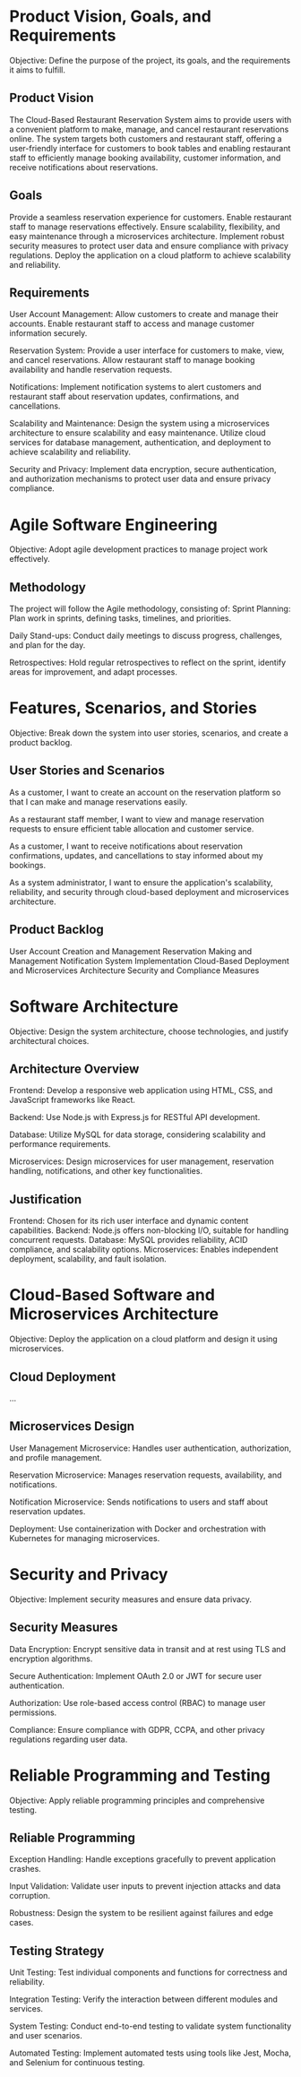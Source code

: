 # Product Vision, Goals, and Requirements

Objective: Define the purpose of the project, its goals, and the requirements it aims to fulfill.

## Product Vision

The Cloud-Based Restaurant Reservation System aims to provide users with a convenient platform to make, manage, and cancel restaurant reservations online. The system targets both customers and restaurant staff, offering a user-friendly interface for customers to book tables and enabling restaurant staff to efficiently manage booking availability, customer information, and receive notifications about reservations.


## Goals

Provide a seamless reservation experience for customers.
Enable restaurant staff to manage reservations effectively.
Ensure scalability, flexibility, and easy maintenance through a microservices architecture.
Implement robust security measures to protect user data and ensure compliance with privacy regulations.
Deploy the application on a cloud platform to achieve scalability and reliability.


## Requirements

User Account Management:
Allow customers to create and manage their accounts.
Enable restaurant staff to access and manage customer information securely.

Reservation System:
Provide a user interface for customers to make, view, and cancel reservations.
Allow restaurant staff to manage booking availability and handle reservation requests.

Notifications:
Implement notification systems to alert customers and restaurant staff about reservation updates, confirmations, and cancellations.

Scalability and Maintenance:
Design the system using a microservices architecture to ensure scalability and easy maintenance.
Utilize cloud services for database management, authentication, and deployment to achieve scalability and reliability.

Security and Privacy:
Implement data encryption, secure authentication, and authorization mechanisms to protect user data and ensure privacy compliance.


# Agile Software Engineering

Objective: Adopt agile development practices to manage project work effectively.

## Methodology

The project will follow the Agile methodology, consisting of:
Sprint Planning: Plan work in sprints, defining tasks, timelines, and priorities.

Daily Stand-ups: Conduct daily meetings to discuss progress, challenges, and plan for the day.

Retrospectives: Hold regular retrospectives to reflect on the sprint, identify areas for improvement, and adapt processes.


# Features, Scenarios, and Stories

Objective: Break down the system into user stories, scenarios, and create a product backlog.

## User Stories and Scenarios

As a customer, I want to create an account on the reservation platform so that I can make and manage reservations easily.

As a restaurant staff member, I want to view and manage reservation requests to ensure efficient table allocation and customer service.

As a customer, I want to receive notifications about reservation confirmations, updates, and cancellations to stay informed about my bookings.

As a system administrator, I want to ensure the application's scalability, reliability, and security through cloud-based deployment and microservices architecture.


## Product Backlog

User Account Creation and Management
Reservation Making and Management
Notification System Implementation
Cloud-Based Deployment and Microservices Architecture
Security and Compliance Measures


# Software Architecture

Objective: Design the system architecture, choose technologies, and justify architectural choices.

## Architecture Overview

Frontend: Develop a responsive web application using HTML, CSS, and JavaScript frameworks like React.

Backend: Use Node.js with Express.js for RESTful API development.

Database: Utilize MySQL for data storage, considering scalability and performance requirements.

Microservices: Design microservices for user management, reservation handling, notifications, and other key functionalities.


## Justification

Frontend: Chosen for its rich user interface and dynamic content capabilities.
Backend: Node.js offers non-blocking I/O, suitable for handling concurrent requests.
Database: MySQL provides reliability, ACID compliance, and scalability options.
Microservices: Enables independent deployment, scalability, and fault isolation.


# Cloud-Based Software and Microservices Architecture

Objective: Deploy the application on a cloud platform and design it using microservices.

## Cloud Deployment

...

## Microservices Design

User Management Microservice: Handles user authentication, authorization, and profile management.

Reservation Microservice: Manages reservation requests, availability, and notifications.

Notification Microservice: Sends notifications to users and staff about reservation updates.

Deployment: Use containerization with Docker and orchestration with Kubernetes for managing microservices.


# Security and Privacy

Objective: Implement security measures and ensure data privacy.

## Security Measures

Data Encryption: Encrypt sensitive data in transit and at rest using TLS and encryption algorithms.

Secure Authentication: Implement OAuth 2.0 or JWT for secure user authentication.

Authorization: Use role-based access control (RBAC) to manage user permissions.

Compliance: Ensure compliance with GDPR, CCPA, and other privacy regulations regarding user data.


# Reliable Programming and Testing

Objective: Apply reliable programming principles and comprehensive testing.

## Reliable Programming

Exception Handling: Handle exceptions gracefully to prevent application crashes.

Input Validation: Validate user inputs to prevent injection attacks and data corruption.

Robustness: Design the system to be resilient against failures and edge cases.


## Testing Strategy

Unit Testing: Test individual components and functions for correctness and reliability.

Integration Testing: Verify the interaction between different modules and services.

System Testing: Conduct end-to-end testing to validate system functionality and user scenarios.

Automated Testing: Implement automated tests using tools like Jest, Mocha, and Selenium for continuous testing.



